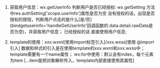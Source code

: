 1. 获取用户信息：wx.getUserInfo
    判断用户是否已经授权: wx.getSetting 方法中res.authSetting['scope.userInfo']属性是否为空
        没有授权的话，出现是否授权的按钮，判断用户点击的是什么[是/否](bindgetuserinfo='handleGetUserInfo'回调函数的 data.detail.rawData是否为空)，并获取用户信息；
        已经授权的话
    直接使用用户信息;


2. template的使用：xxx.wxml[使用import标签引入]/xxx.wxss[使用 @import 引入]
    数据和样式的引入是在使用template的xxx.wxml和xxx.wxss中；
    template需要有一个name属性；
    wx:for中使用：默认会有index，每个元素为item [...item是把对象解析传入，template内部直接使用其属性]
        <block wx:for="{{listArr}}" wx:key="{{index}}">
            <view >
                <template is="listTam" data="{{...item}}"/>
            </view>
        </block>


3. 收藏功能:
    图片的转换
    数据的存储:
        ```java
        wx.setStorageSync("isCollected",{});  // 如果detailStorage 为 false，则先set一下
        wx.getStorage({
            key:"isCollected",  //否则这里会出现null
            success:(datas)=>{
                let obj=datas.data;
                obj[index]=isCollected;  //{"1":true}
                wx.setStorage({
                    key : "isCollected",
                    data : obj,
                })
            },
        })
        ```

4. 音乐播放 : const backgroundAudioManager = wx.getBackgroundAudioManager();
    两个控制方式+数据的一次存储
    界面上控制和后台控制 + 记录当前的页面播放状态[只需要记录播放的那个状态(pageIndex + isPlay)]: 因为进入其他页面都是没有播放的默认状态

